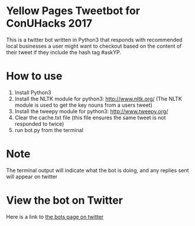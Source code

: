 # Yellow Pages Tweetbot for ConUHacks 2017

This is a twitter bot written in Python3 that responds with recommended local businesses a user might want to checkout based on the content of their tweet if they include the hash tag #askYP.

# How to use

1. Install Python3
2. Install the NLTK module for python3: http://www.nltk.org/ (The NLTK module is used to get the key nouns from a users tweet)
3. Install the tweepy module for python3: http://www.tweepy.org/
4. Clear the cache.txt file (this file ensures the same tweet is not responded to twice)
5. run bot.py from the terminal

# Note

The terminal output will indicate what the bot is doing, and any replies sent will appear on twitter

# View the bot on Twitter

Here is a link to [the bots page on twitter](https://twitter.com/ConUHackYP)

